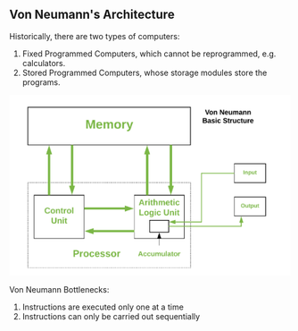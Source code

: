 ## Von Neumann's Architecture
Historically, there are two types of computers:
1. Fixed Programmed Computers, which cannot be reprogrammed, e.g. calculators.
2. Stored Programmed Computers, whose storage modules store the programs.  

![Basic Von Neumann Structure](./Things%20related%20to%20computer%20architecture%20and%20organisation/basic%20von%20neumann.png "Basic Von Neumann Structure")

Von Neumann Bottlenecks:
1. Instructions are executed only one at a time
2. Instructions can only be carried out sequentially  

